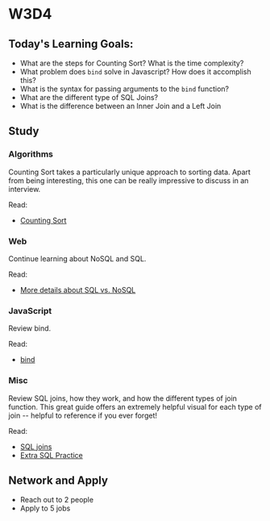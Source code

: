 # W3D4

## Today's Learning Goals:

- What are the steps for Counting Sort? What is the time complexity?
- What problem does `bind` solve in Javascript? How does it accomplish this?
- What is the syntax for passing arguments to the `bind` function?
- What are the different type of SQL Joins?
- What is the difference between an Inner Join and a Left Join

## Study

### Algorithms

Counting Sort takes a particularly unique approach to sorting data. Apart from being interesting, this one can be really impressive to discuss in an interview.

Read: 

* [Counting Sort](http://www.geeksforgeeks.org/counting-sort/)

### Web

Continue learning about NoSQL and SQL.

Read:

* [More details about SQL vs. NoSQL](https://www.upwork.com/hiring/data/sql-vs-nosql-databases-whats-the-difference/)

### JavaScript

Review bind.

Read:

* [bind](https://javascript.info/bind)

### Misc

Review SQL joins, how they work, and how the different types of join function. This great guide offers an extremely helpful visual for each type of join -- helpful to reference if you ever forget!

Read:

* [SQL joins](http://www.sql-join.com/sql-join-types/)
* [Extra SQL Practice](https://www.hackerrank.com/domains/sql/select)

## Network and Apply

* Reach out to 2 people
* Apply to 5 jobs

